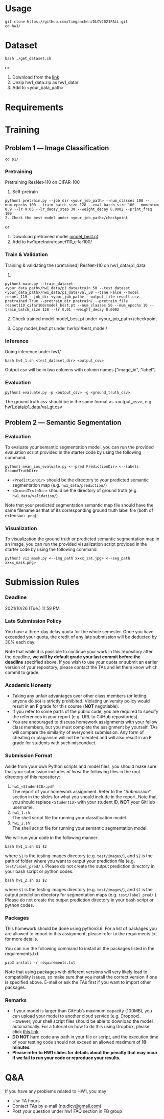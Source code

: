 # Usage
    git clone https://github.com/tinganchen/DLCV2021FALL.git
    cd hw1/

# Dataset
    bash ./get_dataset.sh

or 
1. Download from the [link](https://drive.google.com/file/d/1LS4V8r1iBjP6OwqpzLLxXUUB7IvSJ-uh/view?usp=sharing) 
2. Unzip hw1_data.zip as hw1_data/
3. Add to <your_data_path> 

# Requirements



# Training

## Problem 1 ― Image Classification
    cd p1/

### Pretraining 

Pretraining ResNet-110 on CIFAR-100

1. Self-pretrain

```shell
python3 pretrain.py --job dir <your_job_path> --num_classes 100 --num_epochs 100 --train_batch_size 128 --eval_batch_size 100 --momentum 0.9 --lr 0.05 --lr_decay_step 30 --weight_decay 0.0002 --print_freq 100
2. Check the best model under <your_job_path>/checkpoint
```
or

1. Download pretrained model [model_best.pt](https://drive.google.com/file/d/1Mtz2hvfDawPHLCtV0xWiTt4zbSlYmJqt/view?usp=sharing) 
2. Add to hw1/pretrain/resnet110_cifar100/ 

### Train & Validation

Training & validating the (pretrained) ResNet-110 on hw1_data/p1_data

1.
```shell
python3 main.py --train_dataset <your_data_path>/hw1_data/p1_data/train_50 --test_dataset <your_data_path>/hw1_data/p1_data/val_50 --tsne False --model resnet_110 --job_dir <your_job_path> --output_file result.csv --pretrained True --pretrain_dir pretrain/ --pretrain_file resnet110_cifar100/model_best.pt --num_classes 50 --num_epochs 10 --train_batch_size 128 --lr 0.01 --weight_decay 0.0002
```
2. Check trained model model_best.pt under <your_job_path>/checkpoint

3. Copy model_best.pt under hw1/p1/best_model/

### Inference

Doing inference under hw1/

```shell
bash hw1_1.sh <test_dataset_dir> <output_csv>
```

Output csv will be in two columns with column names ["image_id", "label"]

### Evaluation

```shell
python3 evaluate.py -p <output_csv> -g <ground_truth_csv>
```

The ground truth csv should be in the same format as <output_csv>, e.g. hw1_data/p1_data/val_gt.csv

## Problem 2 ― Semantic Segmentation

### Evaluation
To evaluate your semantic segmentation model, you can run the provided evaluation script provided in the starter code by using the following command.

    python3 mean_iou_evaluate.py <--pred PredictionDir> <--labels GroundTruthDir>

 - `<PredictionDir>` should be the directory to your predicted semantic segmentation map (e.g. `hw1_data/prediction/`)
 - `<GroundTruthDir>` should be the directory of ground truth (e.g. `hw1_data/validation/`)

Note that your predicted segmentation semantic map file should have the same filename as that of its corresponding ground truth label file (both of extension ``.png``).

### Visualization
To visualization the ground truth or predicted semantic segmentation map in an image, you can run the provided visualization script provided in the starter code by using the following command.

    python3 viz_mask.py <--img_path xxxx_sat.jpg> <--seg_path xxxx_mask.png>

# Submission Rules
### Deadline
2021/10/26 (Tue.) 11:59 PM

### Late Submission Policy
You have a three-day delay quota for the whole semester. Once you have exceeded your quota, the credit of any late submission will be deducted by 30% each day.

Note that while it is possible to continue your work in this repository after the deadline, **we will by default grade your last commit before the deadline** specified above. If you wish to use your quota or submit an earlier version of your repository, please contact the TAs and let them know which commit to grade.

### Academic Honesty
-   Taking any unfair advantages over other class members (or letting anyone do so) is strictly prohibited. Violating university policy would result in an **F** grade for this course (**NOT** negotiable).    
-   If you refer to some parts of the public code, you are required to specify the references in your report (e.g. URL to GitHub repositories).      
-   You are encouraged to discuss homework assignments with your fellow class members, but you must complete the assignment by yourself. TAs will compare the similarity of everyone’s submission. Any form of cheating or plagiarism will not be tolerated and will also result in an **F** grade for students with such misconduct.


### Submission Format
Aside from your own Python scripts and model files, you should make sure that your submission includes *at least* the following files in the root directory of this repository:
 1.   `hw1_<StudentID>.pdf`  
The report of your homework assignment. Refer to the "*Submission*" section in the slides for what you should include in the report. Note that you should replace `<StudentID>` with your student ID, **NOT** your GitHub username.
 2.   `hw1_1.sh`  
The shell script file for running your classification model.
 3.   `hw1_2.sh`  
The shell script file for running your semantic segmentation model.

We will run your code in the following manner:

    bash hw1_1.sh $1 $2
where `$1` is the testing images directory (e.g. `test/images/`), and `$2` is the path of folder where you want to output your prediction file (e.g. `test/label_pred/` ). Please do not create the output prediction directory in your bash script or python codes.

    bash hw1_2.sh $1 $2
where `$1` is the testing images directory (e.g. `test/images/`), and `$2` is the output prediction directory for segmentation maps (e.g. `test/label_pred/` ). Please do not create the output prediction directory in your bash script or python codes.

### Packages
This homework should be done using python3.6. For a list of packages you are allowed to import in this assignment, please refer to the requirments.txt for more details.

You can run the following command to install all the packages listed in the requirements.txt:

    pip3 install -r requirements.txt

Note that using packages with different versions will very likely lead to compatibility issues, so make sure that you install the correct version if one is specified above. E-mail or ask the TAs first if you want to import other packages.

### Remarks
- If your model is larger than GitHub’s maximum capacity (100MB), you can upload your model to another cloud service (e.g. Dropbox). However, your shell script files should be able to download the model automatically. For a tutorial on how to do this using Dropbox, please click [this link](https://goo.gl/XvCaLR).
- **DO NOT** hard code any path in your file or script, and the execution time of your testing code should not exceed an allowed maximum of **10 minutes**.
- **Please refer to HW1 slides for details about the penalty that may incur if we fail to run your code or reproduce your results.**

# Q&A
If you have any problems related to HW1, you may
- Use TA hours
- Contact TAs by e-mail ([ntudlcv@gmail.com](mailto:ntudlcv@gmail.com))
- Post your question under hw1 FAQ section in FB group
